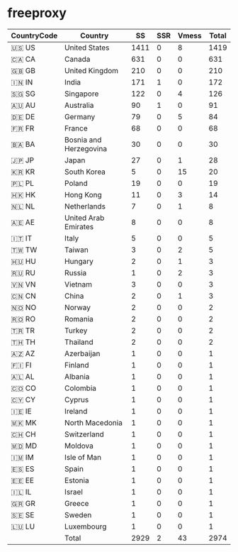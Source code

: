 # freeproxy

|CountryCode|Country|SS|SSR|Vmess|Total|
|  ----  | ----  |  ----  | ----  |  ----  | ----  |
|🇺🇸 US|United States|1411|0|8|1419|
|🇨🇦 CA|Canada|631|0|0|631|
|🇬🇧 GB|United Kingdom|210|0|0|210|
|🇮🇳 IN|India|171|1|0|172|
|🇸🇬 SG|Singapore|122|0|4|126|
|🇦🇺 AU|Australia|90|1|0|91|
|🇩🇪 DE|Germany|79|0|5|84|
|🇫🇷 FR|France|68|0|0|68|
|🇧🇦 BA|Bosnia and Herzegovina|30|0|0|30|
|🇯🇵 JP|Japan|27|0|1|28|
|🇰🇷 KR|South Korea|5|0|15|20|
|🇵🇱 PL|Poland|19|0|0|19|
|🇭🇰 HK|Hong Kong|11|0|3|14|
|🇳🇱 NL|Netherlands|7|0|1|8|
|🇦🇪 AE|United Arab Emirates|8|0|0|8|
|🇮🇹 IT|Italy|5|0|0|5|
|🇹🇼 TW|Taiwan|3|0|2|5|
|🇭🇺 HU|Hungary|2|0|1|3|
|🇷🇺 RU|Russia|1|0|2|3|
|🇻🇳 VN|Vietnam|3|0|0|3|
|🇨🇳 CN|China|2|0|1|3|
|🇳🇴 NO|Norway|2|0|0|2|
|🇷🇴 RO|Romania|2|0|0|2|
|🇹🇷 TR|Turkey|2|0|0|2|
|🇹🇭 TH|Thailand|2|0|0|2|
|🇦🇿 AZ|Azerbaijan|1|0|0|1|
|🇫🇮 FI|Finland|1|0|0|1|
|🇦🇱 AL|Albania|1|0|0|1|
|🇨🇴 CO|Colombia|1|0|0|1|
|🇨🇾 CY|Cyprus|1|0|0|1|
|🇮🇪 IE|Ireland|1|0|0|1|
|🇲🇰 MK|North Macedonia|1|0|0|1|
|🇨🇭 CH|Switzerland|1|0|0|1|
|🇲🇩 MD|Moldova|1|0|0|1|
|🇮🇲 IM|Isle of Man|1|0|0|1|
|🇪🇸 ES|Spain|1|0|0|1|
|🇪🇪 EE|Estonia|1|0|0|1|
|🇮🇱 IL|Israel|1|0|0|1|
|🇬🇷 GR|Greece|1|0|0|1|
|🇸🇪 SE|Sweden|1|0|0|1|
|🇱🇺 LU|Luxembourg|1|0|0|1|
||Total|2929|2|43|2974|
